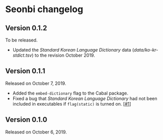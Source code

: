 Seonbi changelog
================

Version 0.1.2
-------------

To be released.

 -  Updated the *Standard Korean Language Dictionary* data
    (*data/ko-kr-stdict.tsv*) to the revision October 2019.


Version 0.1.1
-------------

Released on October 7, 2019.

 -  Added the `embed-dictionary` flag to the Cabal package.
 -  Fixed a bug that *Standard Korean Language Dictionary* had not been
    included in executables if `flag(static)` is turned on.  [[#1]]

[#1]: https://github.com/dahlia/seonbi/issues/1


Version 0.1.0
-------------

Released on October 6, 2019.
